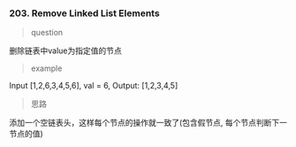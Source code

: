 ### 203. Remove Linked List Elements
> question

删除链表中value为指定值的节点

> example

Input [1,2,6,3,4,5,6], val = 6, Output: [1,2,3,4,5]

> 思路

添加一个空链表头，这样每个节点的操作就一致了(包含假节点, 每个节点判断下一节点的值)
